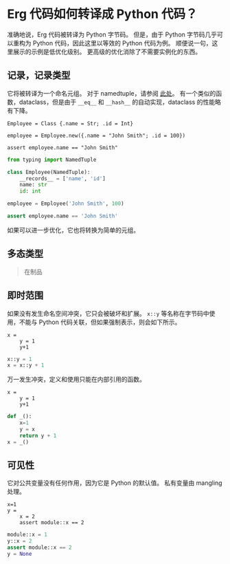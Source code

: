 # Erg 代码如何转译成 Python 代码？

准确地说，Erg 代码被转译为 Python 字节码。
但是，由于 Python 字节码几乎可以重构为 Python 代码，因此这里以等效的 Python 代码为例。
顺便说一句，这里展示的示例是低优化级别。
更高级的优化消除了不需要实例化的东西。

## 记录，记录类型

它将被转译为一个命名元组。
对于 namedtuple，请参阅 [此处](https://docs.python.jp/3/library/collections.html#collections.namedtuple)。
有一个类似的函数，dataclass，但是由于 `__eq__` 和 `__hash__` 的自动实现，dataclass 的性能略有下降。

``` erg
Employee = Class {.name = Str; .id = Int}

employee = Employee.new({.name = "John Smith"; .id = 100})

assert employee.name == "John Smith"
```

```python
from typing import NamedTuple

class Employee(NamedTuple):
    __records__ = ['name', 'id']
    name: str
    id: int

employee = Employee('John Smith', 100)

assert employee.name == 'John Smith'
```

如果可以进一步优化，它也将转换为简单的元组。

## 多态类型

> 在制品

## 即时范围

如果没有发生命名空间冲突，它只会被破坏和扩展。
`x::y` 等名称在字节码中使用，不能与 Python 代码关联，但如果强制表示，则会如下所示。

``` erg
x =
    y = 1
    y+1
```

```python
x::y = 1
x = x::y + 1
```

万一发生冲突，定义和使用只能在内部引用的函数。

``` erg
x =
    y = 1
    y+1
```

```python
def _():
    x=1
    y = x
    return y + 1
x = _()
```

## 可见性

它对公共变量没有任何作用，因为它是 Python 的默认值。
私有变量由 mangling 处理。

``` erg
x=1
y =
    x = 2
    assert module::x == 2
```

```python
module::x = 1
y::x = 2
assert module::x == 2
y = None
```